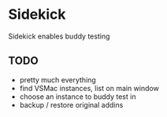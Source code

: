 # Sidekick

Sidekick enables buddy testing

## TODO

- pretty much everything
- find VSMac instances, list on main window
- choose an instance to buddy test in
- backup / restore original addins

